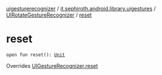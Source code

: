[uigesturerecognizer](../../index.md) / [it.sephiroth.android.library.uigestures](../index.md) / [UIRotateGestureRecognizer](index.md) / [reset](./reset.md)

# reset

`open fun reset(): `[`Unit`](https://kotlinlang.org/api/latest/jvm/stdlib/kotlin/-unit/index.html)

Overrides [UIGestureRecognizer.reset](../-u-i-gesture-recognizer/reset.md)

